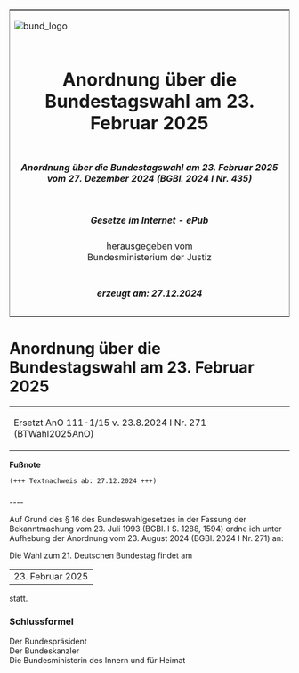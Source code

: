 <span id="DECKBLATT.html"></span>

<table border="0" frame="border" width="100%">

<tr valign="top">

<td align="left">

![bund\_logo](BfJ_2021_Web_de_de.gif)

</td>

<td align="right">

 

</td>

</tr>

<tr align="center" valign="middle">

<td colspan="2">

# Anordnung über die Bundestagswahl am 23. Februar 2025

</td>

</tr>

<tr align="center" valign="middle">

<td colspan="2">

##### Anordnung über die Bundestagswahl am 23. Februar 2025 vom 27. Dezember 2024 (BGBl. 2024 I Nr. 435)

</td>

</tr>

<tr align="center" valign="middle">

<td colspan="2">

  
  

##### Gesetze im Internet - ePub  
  
herausgegeben vom  
Bundesministerium der Justiz

</td>

</tr>

<tr align="center" valign="bottom">

<td colspan="2">

  
  

##### erzeugt am: 27.12.2024

</td>

</tr>

</table>

<span id="BJNR1B30A0024.html"></span>

# Anordnung über die Bundestagswahl am 23. Februar 2025

<div>

<div class="jnhtml">

<table width="100%">

<colgroup>

<col width="10%">

</col>

<col width="90%">

</col>

</colgroup>

<tr>

<td colspan="2">

Ersetzt AnO 111-1/15 v. 23.8.2024 I Nr. 271 (BTWahl2025AnO)

</div>

</div>

</td>

</tr>

</table>

</div>

</div>

<div>

  
**Fußnote**

<div class="jnhtml">

<div>

<div class="jurAbsatz">

  

    (+++ Textnachweis ab: 27.12.2024 +++) 

  

</div>

</div>

</div>

</div>

<span id="BJNR1B30A0024BJNE000100000.html"></span>

###   
\----

<div>

<div class="jnhtml">

<div>

<div class="jurAbsatz">

Auf Grund des § 16 des Bundeswahlgesetzes in der Fassung der
Bekanntmachung vom 23. Juli 1993 (BGBl. I S. 1288, 1594) ordne ich unter
Aufhebung der Anordnung vom 23. August 2024 (BGBl. 2024 I Nr. 271) an:

</div>

<div class="jurAbsatz">

Die Wahl zum 21. Deutschen Bundestag findet am

|                   |
| :---------------: |
| 23\. Februar 2025 |

statt.

</div>

</div>

</div>

</div>

<span id="BJNR1B30A0024BJNE000200000.html"></span>

### Schlussformel  

<div>

<div class="jnhtml">

<div>

<div class="jurAbsatz">

<span class="SP">Der Bundespräsident</span>  
<span class="SP">Der Bundeskanzler</span>  
<span class="SP">Die Bundesministerin des Innern und für Heimat</span>

</div>

</div>

</div>

</div>
